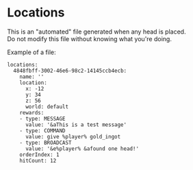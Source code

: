 # Locations

This is an "automated" file generated when any head is placed.  
Do not modify this file without knowing what you're doing.  

Example of a file:
```
locations:
  4848fbff-3002-46e6-98c2-14145ccb4ecb:
    name: ''
    location:
      x: -12
      y: 34
      z: 56
      world: default
    rewards:
    - type: MESSAGE
      value: '&aThis is a test message'
    - type: COMMAND
      value: give %player% gold_ingot
    - type: BROADCAST
      value: '&e%player% &afound one head!'
    orderIndex: 1
    hitCount: 12
```